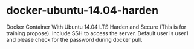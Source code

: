 # docker-ubuntu-14.04-harden
Docker Container With Ubuntu 14.04 LTS Harden and Secure (This is for training propose). Include SSH to access the server. Default user is user1 and please check for the password during docker pull.
